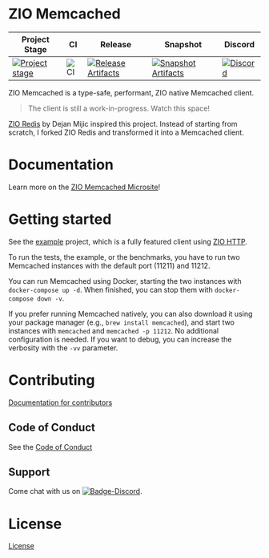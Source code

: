 # ZIO Memcached

| Project Stage | CI | Release | Snapshot | Discord |
| --- | --- | --- | --- | --- |
| [![Project stage][Stage]][Stage-Page] | ![CI][Badge-CI] | [![Release Artifacts][Badge-SonatypeReleases]][Link-SonatypeReleases] | [![Snapshot Artifacts][Badge-SonatypeSnapshots]][Link-SonatypeSnapshots] | [![Discord][Badge-Discord]][Link-Discord] |

ZIO Memcached is a type-safe, performant, ZIO native Memcached client.

> The client is still a work-in-progress. Watch this space!

[ZIO Redis](https://github.com/zio/zio-redis/) by Dejan Mijic inspired this project. Instead of starting from scratch, I forked ZIO Redis and transformed it into a Memcached client.

# Documentation

Learn more on the [ZIO Memcached Microsite](https://zio.github.io/zio-memcached/)!

# Getting started

See the [example](example/src/main) project, which is a fully featured client using [ZIO HTTP](https://github.com/zio/zio-http).

To run the tests, the example, or the benchmarks, you have to run two Memcached instances with the default port (11211) and 11212.

You can run Memcached using Docker, starting the two instances with `docker-compose up -d`. When finished, you can stop them with `docker-compose down -v`.

If you prefer running Memcached natively, you can also download it using your package manager (e.g., `brew install memcached`), and start two instances with `memcached` and `memcached -p 11212`. No additional configuration is needed. If you want to debug, you can increase the verbosity with the `-vv` parameter.

# Contributing

[Documentation for contributors](https://zio.github.io/zio-memcached/docs/about/about_contributing)

## Code of Conduct

See the [Code of Conduct](https://zio.github.io/zio-memcached/docs/about/about_coc)

## Support

Come chat with us on [![Badge-Discord]][Link-Discord].

# License

[License](LICENSE)

[Badge-CI]: https://github.com/zio/zio-memcached/workflows/CI/badge.svg
[Badge-Discord]: https://img.shields.io/discord/629491597070827530?logo=discord
[Badge-SonatypeReleases]: https://img.shields.io/nexus/r/https/oss.sonatype.org/dev.zio/zio-memcached_2.12.svg
[Badge-SonatypeSnapshots]: https://img.shields.io/nexus/s/https/oss.sonatype.org/dev.zio/zio-memcached_2.12.svg
[Link-Discord]: https://discord.gg/2ccFBr4
[Link-SonatypeReleases]: https://oss.sonatype.org/content/repositories/releases/dev/zio/zio-memcached_2.12/
[Link-SonatypeSnapshots]: https://oss.sonatype.org/content/repositories/snapshots/dev/zio/zio-memcached_2.12/
[Stage]: https://img.shields.io/badge/Project%20Stage-Experimental-yellow.svg
[Stage-Page]: https://github.com/zio/zio/wiki/Project-Stages
